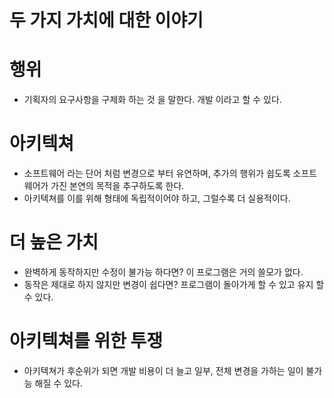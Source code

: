 # 두 가지 가치에 대한 이야기

# 행위

  * 기획자의 요구사항을 구제화 하는 것 을 말한다. 개발 이라고 할 수 있다.
  
# 아키텍쳐

  * 소프트웨어 라는 단어 처럼 변경으로 부터 유연하며, 추가의 행위가 쉽도록 소프트웨어가 가진 본연의 목적을 추구하도록 한다.
  * 아키텍쳐를 이를 위해 형태에 독립적이어야 하고, 그럴수록 더 실용적이다.

# 더 높은 가치
  * 완벽하게 동작하지만 수정이 불가능 하다면? 이 프로그램은 거의 쓸모가 없다.
  * 동작은 제대로 하지 않지만 변경이 쉽다면?  프로그램이 돌아가게 할 수 있고 유지 할 수 있다.

# 아키텍쳐를 위한 투쟁

  * 아키텍쳐가 후순위가 되면 개발 비용이 더 늘고 일부, 전체 변경을 가하는 일이 불가능 해질 수 있다.
